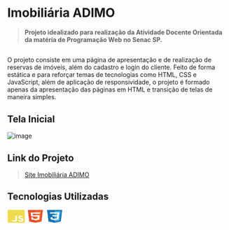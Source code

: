 # Imobiliária ADIMO



> **Projeto idealizado para realização da Atividade Docente Orientada da matéria de Programação Web no Senac SP.**

##

O projeto consiste em uma página de apresentação e de realização de reservas de imóveis, além do cadastro e login do cliente. Feito de forma estática e para reforçar temas de tecnologias como HTML, CSS e JavaScript, além de aplicação de responsividade, o projeto é formado apenas da apresentação das páginas em HTML e transição de telas de maneira simples.

##

## Tela Inicial

![image](https://github.com/eliana-eml/imobiliaria-adimo-ado-pw/assets/79486308/2860a48a-0fc0-4986-b9c0-3f0651343ab8)

## Link do Projeto

> [Site Imobiliária ADIMO](https://eliana-eml.github.io/imobiliaria-adimo-ado-pw/)

## Tecnologias Utilizadas

<div style="display:inline-block">
  <img align="center" height="30" width="40" src="https://raw.githubusercontent.com/devicons/devicon/master/icons/javascript/javascript-plain.svg">
  <img align="center"  height="30" width="40" src="https://raw.githubusercontent.com/devicons/devicon/master/icons/html5/html5-original.svg">
  <img align="center" height="30" width="40" src="https://raw.githubusercontent.com/devicons/devicon/master/icons/css3/css3-original.svg">
</div>
